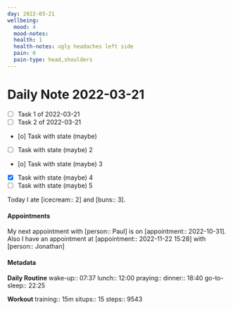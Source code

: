 ```yaml
---
day: 2022-03-21
wellbeing:
  mood: 4
  mood-notes: 
  health: 1
  health-notes: ugly headaches left side
  pain: 0
  pain-type: head,shoulders
---
```


# Daily Note 2022-03-21

- [ ] Task 1 of 2022-03-21
- [ ] Task 2 of 2022-03-21
- [o] Task with state (maybe)
- [ ] Task with state (maybe) 2
- [o] Task with state (maybe) 3
- [x] Task with state (maybe) 4
- [ ] Task with state (maybe) 5

Today I ate [icecream:: 2] and [buns:: 3].

#### Appointments
My next appointment with [person:: Paul] is on [appointment:: 2022-10-31].
Also I have an appointment at [appointment:: 2022-11-22 15:28] with [person:: Jonathan]

#### Metadata

**Daily Routine**
wake-up:: 07:37
lunch:: 12:00
praying:: 
dinner:: 18:40
go-to-sleep:: 22:25

**Workout**
training:: 15m
situps:: 15
steps:: 9543
